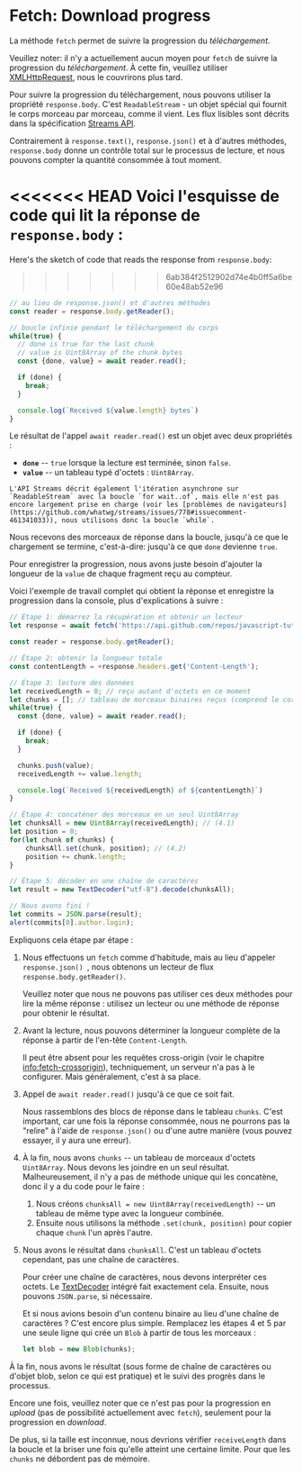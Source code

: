 
# Fetch: Download progress

La méthode `fetch` permet de suivre la progression du *téléchargement*.

Veuillez noter: il n'y a actuellement aucun moyen pour `fetch` de suivre la progression du *téléchargement*. À cette fin, veuillez utiliser [XMLHttpRequest](info:xmlhttprequest), nous le couvrirons plus tard.

Pour suivre la progression du téléchargement, nous pouvons utiliser la propriété `response.body`. C'est `ReadableStream` - un objet spécial qui fournit le corps morceau par morceau, comme il vient. Les flux lisibles sont décrits dans la spécification [Streams API](https://streams.spec.whatwg.org/#rs-class).

Contrairement à `response.text()`, `response.json()` et à d'autres méthodes, `response.body` donne un contrôle total sur le processus de lecture, et nous pouvons compter la quantité consommée à tout moment.

<<<<<<< HEAD
Voici l'esquisse de code qui lit la réponse de `response.body` :
=======
Here's the sketch of code that reads the response from `response.body`:
>>>>>>> 6ab384f2512902d74e4b0ff5a6be60e48ab52e96

```js
// au lieu de response.json() et d'autres méthodes
const reader = response.body.getReader();

// boucle infinie pendant le téléchargement du corps
while(true) {
  // done is true for the last chunk
  // value is Uint8Array of the chunk bytes
  const {done, value} = await reader.read();

  if (done) {
    break;
  }

  console.log(`Received ${value.length} bytes`)
}
```

Le résultat de l'appel `await reader.read()` est un objet avec deux propriétés :
- **`done`** -- `true` lorsque la lecture est terminée, sinon `false`.
- **`value`** -- un tableau typé d'octets : `Uint8Array`.

```smart
L'API Streams décrit également l'itération asynchrone sur `ReadableStream` avec la boucle `for wait..of`, mais elle n'est pas encore largement prise en charge (voir les [problèmes de navigateurs](https://github.com/whatwg/streams/issues/778#issuecomment-461341033)), nous utilisons donc la boucle `while`.
```

Nous recevons des morceaux de réponse dans la boucle, jusqu'à ce que le chargement se termine, c'est-à-dire: jusqu'à ce que `done` devienne `true`.

Pour enregistrer la progression, nous avons juste besoin d'ajouter la longueur de la `value` de chaque fragment reçu au compteur.

Voici l'exemple de travail complet qui obtient la réponse et enregistre la progression dans la console, plus d'explications à suivre :

```js run async
// Étape 1: démarrez la récupération et obtenir un lecteur
let response = await fetch('https://api.github.com/repos/javascript-tutorial/en.javascript.info/commits?per_page=100');

const reader = response.body.getReader();

// Étape 2: obtenir la longueur totale
const contentLength = +response.headers.get('Content-Length');

// Étape 3: lecture des données
let receivedLength = 0; // reçu autant d'octets en ce moment
let chunks = []; // tableau de morceaux binaires reçus (comprend le corps)
while(true) {
  const {done, value} = await reader.read();

  if (done) {
    break;
  }

  chunks.push(value);
  receivedLength += value.length;

  console.log(`Received ${receivedLength} of ${contentLength}`)
}

// Étape 4: concaténer des morceaux en un seul Uint8Array
let chunksAll = new Uint8Array(receivedLength); // (4.1)
let position = 0;
for(let chunk of chunks) {
	chunksAll.set(chunk, position); // (4.2)
	position += chunk.length;
}

// Étape 5: décoder en une chaîne de caractères
let result = new TextDecoder("utf-8").decode(chunksAll);

// Nous avons fini !
let commits = JSON.parse(result);
alert(commits[0].author.login);
```

Expliquons cela étape par étape :

1. Nous effectuons un `fetch` comme d'habitude, mais au lieu d'appeler `response.json() `, nous obtenons un lecteur de flux `response.body.getReader()`.

    Veuillez noter que nous ne pouvons pas utiliser ces deux méthodes pour lire la même réponse : utilisez un lecteur ou une méthode de réponse pour obtenir le résultat.
2. Avant la lecture, nous pouvons déterminer la longueur complète de la réponse à partir de l'en-tête `Content-Length`.

    Il peut être absent pour les requêtes cross-origin (voir le chapitre <info:fetch-crossorigin>), techniquement, un serveur n'a pas à le configurer. Mais généralement, c'est à sa place.
3. Appel de `await reader.read()` jusqu'à ce que ce soit fait.

    Nous rassemblons des blocs de réponse dans le tableau `chunks`. C'est important, car une fois la réponse consommée, nous ne pourrons pas la "relire" à l'aide de `response.json()` ou d'une autre manière (vous pouvez essayer, il y aura une erreur).
4. À la fin, nous avons `chunks` -- un tableau de morceaux d'octets `Uint8Array`. Nous devons les joindre en un seul résultat. Malheureusement, il n'y a pas de méthode unique qui les concatène, donc il y a du code pour le faire :
    1. Nous créons `chunksAll = new Uint8Array(receivedLength)` -- un tableau de même type avec la longueur combinée.
    2. Ensuite nous utilisons la méthode `.set(chunk, position)` pour copier chaque `chunk` l'un après l'autre.
5. Nous avons le résultat dans `chunksAll`. C'est un tableau d'octets cependant, pas une chaîne de caractères.

    Pour créer une chaîne de caractères, nous devons interpréter ces octets. Le [TextDecoder](info:text-decoder) intégré fait exactement cela. Ensuite, nous pouvons `JSON.parse`, si nécessaire.

    Et si nous avions besoin d'un contenu binaire au lieu d'une chaîne de caractères ? C'est encore plus simple. Remplacez les étapes 4 et 5 par une seule ligne qui crée un `Blob` à partir de tous les morceaux :
    ```js
    let blob = new Blob(chunks);
    ```

À la fin, nous avons le résultat (sous forme de chaîne de caractères ou d'objet blob, selon ce qui est pratique) et le suivi des progrès dans le processus.

Encore une fois, veuillez noter que ce n'est pas pour la progression en *upload* (pas de possibilité actuellement avec `fetch`), seulement pour la progression en *download*.

De plus, si la taille est inconnue, nous devrions vérifier `receiveLength` dans la boucle et la briser une fois qu'elle atteint une certaine limite. Pour que les `chunks` ne débordent pas de mémoire.
